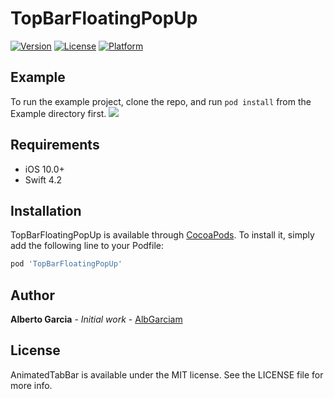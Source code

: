 # TopBarFloatingPopUp

[![Version](https://img.shields.io/cocoapods/v/TopBarFloatingPopUp.svg?style=flat)](https://cocoapods.org/pods/TopBarFloatingPopUp)
[![License](https://img.shields.io/cocoapods/l/TopBarFloatingPopUp.svg?style=flat)](https://cocoapods.org/pods/TopBarFloatingPopUp)
[![Platform](https://img.shields.io/cocoapods/p/TopBarFloatingPopUp.svg?style=flat)](https://cocoapods.org/pods/TopBarFloatingPopUp)

## Example

To run the example project, clone the repo, and run `pod install` from the Example directory first.
![](https://github.com/AlbGarciam/AnimatedTabBar/blob/master/Sample.gif)

## Requirements
* iOS 10.0+
* Swift 4.2

## Installation

TopBarFloatingPopUp is available through [CocoaPods](https://cocoapods.org). To install
it, simply add the following line to your Podfile:

```ruby
pod 'TopBarFloatingPopUp'
```

## Author

**Alberto Garcia** - *Initial work* - [AlbGarciam](https://github.com/AlbGarciam)

## License

AnimatedTabBar is available under the MIT license. See the LICENSE file for more info.

